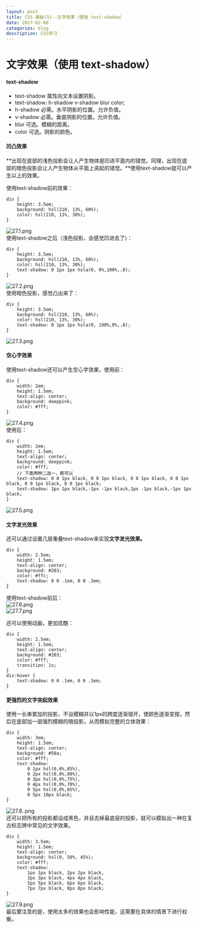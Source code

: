 ```yaml
---
layout: post
title: CSS 揭秘(5)--文字效果（使用 text-shadow）   
date: 2017-02-08
categories: blog
description: CSS学习
---
```


# 文字效果（使用 text-shadow）        

#### text-shadow        
 - text-shadow 属性向文本设置阴影。        
 - text-shadow: h-shadow v-shadow blur color;        
 - h-shadow	必需。水平阴影的位置。允许负值。        
 - v-shadow	必需。垂直阴影的位置。允许负值。        
 - blur	可选。模糊的距离。	        
 - color	可选。阴影的颜色。        

#### 凹凸效果        
**出现在底部的浅色投影会让人产生物体是凹进平面内的错觉。同理，出现在底部的暗色投影会让人产生物体从平面上突起的错觉。**使用text-shadow就可以产生以上的效果。        

使用text-shadow前的效果：        

```
div {
	height: 3.5em;
	background: hsl(210, 13%, 60%);
	color: hsl(210, 13%, 30%);
}
```
![27.1.png](http://upload-images.jianshu.io/upload_images/3001083-b1f0c8798fb7f0fe.png?imageMogr2/auto-orient/strip%7CimageView2/2/w/1240)        
使用text-shadow之后（浅色投影，会感觉凹进去了）：        

```
div {
	height: 3.5em;
	background: hsl(210, 13%, 60%);
	color: hsl(210, 13%, 30%);
	text-shadow: 0 1px 1px hsla(0, 0%,100%,.8);
}
```
![27.2.png](http://upload-images.jianshu.io/upload_images/3001083-9ed89482a57843d8.png?imageMogr2/auto-orient/strip%7CimageView2/2/w/1240)        
使用暗色投影，感觉凸出来了：        

```
div {
	height: 3.5em;
	background: hsl(210, 13%, 60%);
	color: hsl(210, 13%, 30%);
	text-shadow: 0 1px 1px hsla(0, 100%,0%,.8);
}
```
![27.3.png](http://upload-images.jianshu.io/upload_images/3001083-5a44954724301d01.png?imageMogr2/auto-orient/strip%7CimageView2/2/w/1240)        

#### 空心字效果        
使用text-shadow还可以产生空心字效果，使用前：        

```
div {
	width: 2em;
	height: 1.5em;
	text-align: center;
	background: deeppink;
	color: #fff;
}
```
![27.4.png](http://upload-images.jianshu.io/upload_images/3001083-ae6aab0a5bca80fa.png?imageMogr2/auto-orient/strip%7CimageView2/2/w/1240)        
使用后：        

```
div {
	width: 2em;
	height: 1.5em;
	text-align: center;
	background: deeppink;
	color: #fff;
	// 下面两种二选一，都可以
	text-shadow: 0 0 1px black, 0 0 1px black, 0 0 1px black, 0 0 1px black, 0 0 1px black, 0 0 1px black;	
	text-shadow: 1px 1px black,-1px -1px black,1px -1px black,-1px 1px black;
}
```
![27.5.png](http://upload-images.jianshu.io/upload_images/3001083-c40cff2ea34bba8f.png?imageMogr2/auto-orient/strip%7CimageView2/2/w/1240)        

#### 文字发光效果        
还可以通过设置几层重叠text-shadow来实现**文字发光效果。**        

```
div {
	width: 2.5em;
	height: 1.5em;
	text-align: center;
	background: #203;
	color: #ffc;
	text-shadow: 0 0 .1em, 0 0 .3em;
}
```
使用text-shadow前后：        
![27.6.png](http://upload-images.jianshu.io/upload_images/3001083-a0cfc993b459510b.png?imageMogr2/auto-orient/strip%7CimageView2/2/w/1240)        
![27.7.png](http://upload-images.jianshu.io/upload_images/3001083-e84c8d5af6de8fc2.png?imageMogr2/auto-orient/strip%7CimageView2/2/w/1240)        

还可以使用动画，更加炫酷：        

```
div {
	width: 2.5em;
	height: 1.5em;
	text-align: center;
	background: #203;
	color: #fff;
	transition: 1s;
}
div:hover {
	text-shadow: 0 0 .1em, 0 0 .3em;
}
```

#### 更强烈的文字突起效果        
使用一长串累加的投影，不设模糊并以1px的跨度逐渐错开，使颜色逐渐变按，然后在底部加一层强烈模糊的暗投影，从而模拟完整的立体效果：        

```
div {
	width: 3em;
	height: 1.5em;
	text-align: center;
	background: #58a;
	color: #fff;
	text-shadow: 
		0 1px hsl(0,0%,85%),
		0 2px hsl(0,0%,80%),
		0 3px hsl(0,0%,75%),
		0 4px hsl(0,0%,70%),
		0 5px hsl(0,0%,65%),
		0 5px 10px black;
}
```
![27.8..png](http://upload-images.jianshu.io/upload_images/3001083-2df66c702ccd273c.png?imageMogr2/auto-orient/strip%7CimageView2/2/w/1240)        
还可以把所有的投影都设成黑色，并且去掉最底层的投影，就可以模拟出一种在复古标志牌中常见的文字效果。                

```
div {
	width: 3.5em;
	height: 1.5em;
	text-align: center;
	background: hsl(0, 50%, 45%);
	color: #fff;
	text-shadow: 
		1px 1px black, 2px 2px black, 
		3px 3px black, 4px 4px black, 
		5px 5px black, 6px 6px black, 
		7px 7px black, 8px 8px black;
}
```
![27.9.png](http://upload-images.jianshu.io/upload_images/3001083-32532f8db2b55d25.png?imageMogr2/auto-orient/strip%7CimageView2/2/w/1240)        
最后要注意的是，使用太多的效果也会影响性能，这需要在具体的情景下进行权衡。
